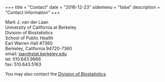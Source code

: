 +++
title = "Contact"
date = "2016-12-23"
sidemenu = "false"
description = "Contact Information"
+++

Mark J. van der Laan <br>
University of California at Berkeley <br>
Division of Biostatistics <br>
School of Public Health <br>
Earl Warren Hall #7360 <br>
Berkeley, California 94720-7360 <br>
email: [laan@stat.berkeley.edu](mailto:laan@stat.berkeley.edu) <br>
tel: 510.643.9866 <br>
fax: 510.643.5163 <br>

You may also contact the [Division of
Biostatistics](https://www.stat.berkeley.edu/biostat/).
